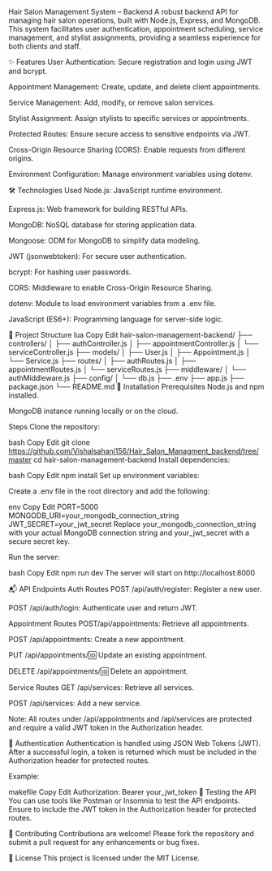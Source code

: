 Hair Salon Management System – Backend
A robust backend API for managing hair salon operations, built with Node.js, Express, and MongoDB. This system facilitates user authentication, appointment scheduling, service management, and stylist assignments, providing a seamless experience for both clients and staff.

✨ Features
User Authentication: Secure registration and login using JWT and bcrypt.

Appointment Management: Create, update, and delete client appointments.

Service Management: Add, modify, or remove salon services.

Stylist Assignment: Assign stylists to specific services or appointments.

Protected Routes: Ensure secure access to sensitive endpoints via JWT.

Cross-Origin Resource Sharing (CORS): Enable requests from different origins.

Environment Configuration: Manage environment variables using dotenv.

🛠️ Technologies Used
Node.js: JavaScript runtime environment.

Express.js: Web framework for building RESTful APIs.

MongoDB: NoSQL database for storing application data.

Mongoose: ODM for MongoDB to simplify data modeling.

JWT (jsonwebtoken): For secure user authentication.

bcrypt: For hashing user passwords.

CORS: Middleware to enable Cross-Origin Resource Sharing.

dotenv: Module to load environment variables from a .env file.

JavaScript (ES6+): Programming language for server-side logic.

📁 Project Structure
lua
Copy
Edit
hair-salon-management-backend/
├── controllers/
│   ├── authController.js
│   ├── appointmentController.js
│   └── serviceController.js
├── models/
│   ├── User.js
│   ├── Appointment.js
│   └── Service.js
├── routes/
│   ├── authRoutes.js
│   ├── appointmentRoutes.js
│   └── serviceRoutes.js
├── middleware/
│   └── authMiddleware.js
├── config/
│   └── db.js
├── .env
├── app.js
├── package.json
└── README.md
🚀 Installation
Prerequisites
Node.js and npm installed.

MongoDB instance running locally or on the cloud.

Steps
Clone the repository:

bash
Copy
Edit
git clone https://github.com/Vishalsahani156/Hair_Salon_Managment_backend/tree/master
cd hair-salon-management-backend
Install dependencies:

bash
Copy
Edit
npm install
Set up environment variables:

Create a .env file in the root directory and add the following:

env
Copy
Edit
PORT=5000
MONGODB_URI=your_mongodb_connection_string
JWT_SECRET=your_jwt_secret
Replace your_mongodb_connection_string with your actual MongoDB connection string and your_jwt_secret with a secure secret key.

Run the server:

bash
Copy
Edit
npm  run dev 
The server will start on http://localhost:8000

📬 API Endpoints
Auth Routes
POST /api/auth/register: Register a new user.

POST /api/auth/login: Authenticate user and return JWT.

Appointment Routes
POST/api/appointments: Retrieve all appointments.

POST /api/appointments: Create a new appointment.

PUT /api/appointments/:id: Update an existing appointment.

DELETE /api/appointments/:id: Delete an appointment.

Service Routes
GET /api/services: Retrieve all services.

POST /api/services: Add a new service.

Note: All routes under /api/appointments and /api/services are protected and require a valid JWT token in the Authorization header.

🔐 Authentication
Authentication is handled using JSON Web Tokens (JWT). After a successful login, a token is returned which must be included in the Authorization header for protected routes.

Example:

makefile
Copy
Edit
Authorization: Bearer your_jwt_token
🧪 Testing the API
You can use tools like Postman or Insomnia to test the API endpoints. Ensure to include the JWT token in the Authorization header for protected routes.

🤝 Contributing
Contributions are welcome! Please fork the repository and submit a pull request for any enhancements or bug fixes.

📄 License
This project is licensed under the MIT License.

